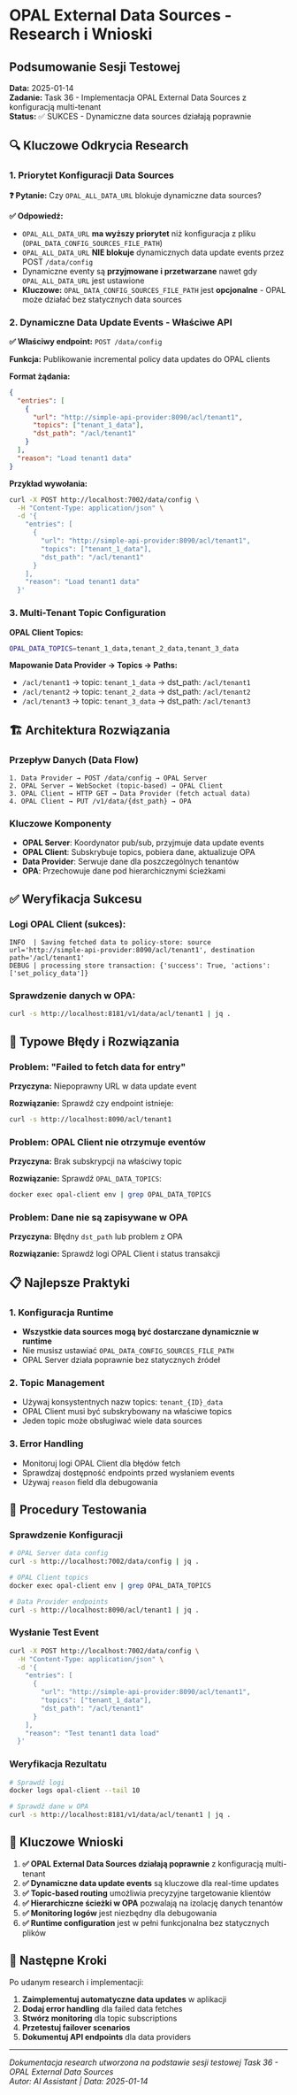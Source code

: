 # OPAL External Data Sources - Research i Wnioski

## Podsumowanie Sesji Testowej

**Data:** 2025-01-14  
**Zadanie:** Task 36 - Implementacja OPAL External Data Sources z konfiguracją multi-tenant  
**Status:** ✅ SUKCES - Dynamiczne data sources działają poprawnie

## 🔍 Kluczowe Odkrycia Research

### 1. Priorytet Konfiguracji Data Sources

**❓ Pytanie:** Czy `OPAL_ALL_DATA_URL` blokuje dynamiczne data sources?

**✅ Odpowiedź:** 
- `OPAL_ALL_DATA_URL` **ma wyższy priorytet** niż konfiguracja z pliku (`OPAL_DATA_CONFIG_SOURCES_FILE_PATH`)
- `OPAL_ALL_DATA_URL` **NIE blokuje** dynamicznych data update events przez POST `/data/config`
- Dynamiczne eventy są **przyjmowane i przetwarzane** nawet gdy `OPAL_ALL_DATA_URL` jest ustawione
- **Kluczowe:** `OPAL_DATA_CONFIG_SOURCES_FILE_PATH` jest **opcjonalne** - OPAL może działać bez statycznych data sources

### 2. Dynamiczne Data Update Events - Właściwe API

**✅ Właściwy endpoint:** `POST /data/config`

**Funkcja:** Publikowanie incremental policy data updates do OPAL clients

**Format żądania:**
```json
{
  "entries": [
    {
      "url": "http://simple-api-provider:8090/acl/tenant1",
      "topics": ["tenant_1_data"],
      "dst_path": "/acl/tenant1"
    }
  ],
  "reason": "Load tenant1 data"
}
```

**Przykład wywołania:**
```bash
curl -X POST http://localhost:7002/data/config \
  -H "Content-Type: application/json" \
  -d '{
    "entries": [
      {
        "url": "http://simple-api-provider:8090/acl/tenant1",
        "topics": ["tenant_1_data"], 
        "dst_path": "/acl/tenant1"
      }
    ],
    "reason": "Load tenant1 data"
  }'
```

### 3. Multi-Tenant Topic Configuration

**OPAL Client Topics:**
```bash
OPAL_DATA_TOPICS=tenant_1_data,tenant_2_data,tenant_3_data
```

**Mapowanie Data Provider → Topics → Paths:**
- `/acl/tenant1` → topic: `tenant_1_data` → dst_path: `/acl/tenant1`
- `/acl/tenant2` → topic: `tenant_2_data` → dst_path: `/acl/tenant2`  
- `/acl/tenant3` → topic: `tenant_3_data` → dst_path: `/acl/tenant3`

## 🏗️ Architektura Rozwiązania

### Przepływ Danych (Data Flow)

```
1. Data Provider → POST /data/config → OPAL Server
2. OPAL Server → WebSocket (topic-based) → OPAL Client  
3. OPAL Client → HTTP GET → Data Provider (fetch actual data)
4. OPAL Client → PUT /v1/data/{dst_path} → OPA
```

### Kluczowe Komponenty

- **OPAL Server**: Koordynator pub/sub, przyjmuje data update events
- **OPAL Client**: Subskrybuje topics, pobiera dane, aktualizuje OPA
- **Data Provider**: Serwuje dane dla poszczególnych tenantów
- **OPA**: Przechowuje dane pod hierarchicznymi ścieżkami

## ✅ Weryfikacja Sukcesu

### Logi OPAL Client (sukces):
```
INFO  | Saving fetched data to policy-store: source url='http://simple-api-provider:8090/acl/tenant1', destination path='/acl/tenant1'
DEBUG | processing store transaction: {'success': True, 'actions': ['set_policy_data']}
```

### Sprawdzenie danych w OPA:
```bash
curl -s http://localhost:8181/v1/data/acl/tenant1 | jq .
```

## 🚨 Typowe Błędy i Rozwiązania

### Problem: "Failed to fetch data for entry"

**Przyczyna:** Niepoprawny URL w data update event

**Rozwiązanie:** Sprawdź czy endpoint istnieje:
```bash
curl -s http://localhost:8090/acl/tenant1
```

### Problem: OPAL Client nie otrzymuje eventów

**Przyczyna:** Brak subskrypcji na właściwy topic

**Rozwiązanie:** Sprawdź `OPAL_DATA_TOPICS`:
```bash
docker exec opal-client env | grep OPAL_DATA_TOPICS
```

### Problem: Dane nie są zapisywane w OPA

**Przyczyna:** Błędny `dst_path` lub problem z OPA

**Rozwiązanie:** Sprawdź logi OPAL Client i status transakcji

## 📋 Najlepsze Praktyki

### 1. Konfiguracja Runtime
- **Wszystkie data sources mogą być dostarczane dynamicznie w runtime**
- Nie musisz ustawiać `OPAL_DATA_CONFIG_SOURCES_FILE_PATH`
- OPAL Server działa poprawnie bez statycznych źródeł

### 2. Topic Management
- Używaj konsystentnych nazw topics: `tenant_{ID}_data`
- OPAL Client musi być subskrybowany na właściwe topics
- Jeden topic może obsługiwać wiele data sources

### 3. Error Handling
- Monitoruj logi OPAL Client dla błędów fetch
- Sprawdzaj dostępność endpoints przed wysłaniem events
- Używaj `reason` field dla debugowania

## 🧪 Procedury Testowania

### Sprawdzenie Konfiguracji
```bash
# OPAL Server data config
curl -s http://localhost:7002/data/config | jq .

# OPAL Client topics  
docker exec opal-client env | grep OPAL_DATA_TOPICS

# Data Provider endpoints
curl -s http://localhost:8090/acl/tenant1 | jq .
```

### Wysłanie Test Event
```bash
curl -X POST http://localhost:7002/data/config \
  -H "Content-Type: application/json" \
  -d '{
    "entries": [
      {
        "url": "http://simple-api-provider:8090/acl/tenant1",
        "topics": ["tenant_1_data"],
        "dst_path": "/acl/tenant1"
      }
    ],
    "reason": "Test tenant1 data load"
  }'
```

### Weryfikacja Rezultatu
```bash
# Sprawdź logi
docker logs opal-client --tail 10

# Sprawdź dane w OPA
curl -s http://localhost:8181/v1/data/acl/tenant1 | jq .
```

## 🎯 Kluczowe Wnioski

1. **✅ OPAL External Data Sources działają poprawnie** z konfiguracją multi-tenant
2. **✅ Dynamiczne data update events** są kluczowe dla real-time updates
3. **✅ Topic-based routing** umożliwia precyzyjne targetowanie klientów
4. **✅ Hierarchiczne ścieżki w OPA** pozwalają na izolację danych tenantów
5. **✅ Monitoring logów** jest niezbędny dla debugowania
6. **✅ Runtime configuration** jest w pełni funkcjonalna bez statycznych plików

## 🔄 Następne Kroki

Po udanym research i implementacji:

1. **Zaimplementuj automatyczne data updates** w aplikacji
2. **Dodaj error handling** dla failed data fetches
3. **Stwórz monitoring** dla topic subscriptions
4. **Przetestuj failover scenarios** 
5. **Dokumentuj API endpoints** dla data providers

---

*Dokumentacja research utworzona na podstawie sesji testowej Task 36 - OPAL External Data Sources*  
*Autor: AI Assistant | Data: 2025-01-14* 